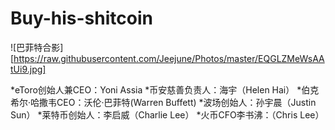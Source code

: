 # Buy-his-shitcoin


![巴菲特合影][https://raw.githubusercontent.com/Jeejune/Photos/master/EQGLZMeWsAAtUi9.jpg]



*eToro创始人兼CEO：Yoni Assia
*币安慈善负责人：海宇（Helen Hai）
*伯克希尔·哈撒韦CEO：沃伦·巴菲特(Warren Buffett)
*波场创始人：孙宇晨（Justin Sun）
*莱特币创始人：李启威（Charlie Lee）
*火币CFO李书沸：（Chris Lee）
